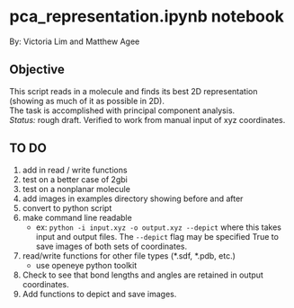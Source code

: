 

# pca_representation.ipynb notebook
By: Victoria Lim and Matthew Agee

## Objective
This script reads in a molecule and finds its best 2D representation (showing as much of it as possible in 2D).  
The task is accomplished with principal component analysis.  
*Status:* rough draft. Verified to work from manual input of xyz coordinates.  

## TO DO
1. add in read / write functions
2. test on a better case of 2gbi
3. test on a nonplanar molecule
4. add images in examples directory showing before and after
5. convert to python script
6. make command line readable
   * ex: `python -i input.xyz -o output.xyz --depict` where this takes input and output files. The `--depict` flag may be specified True to save images of both sets of coordinates.
7. read/write functions for other file types (\*.sdf, \*.pdb, etc.)
   * use openeye python toolkit
8. Check to see that bond lengths and angles are retained in output coordinates.
9. Add functions to depict and save images.
